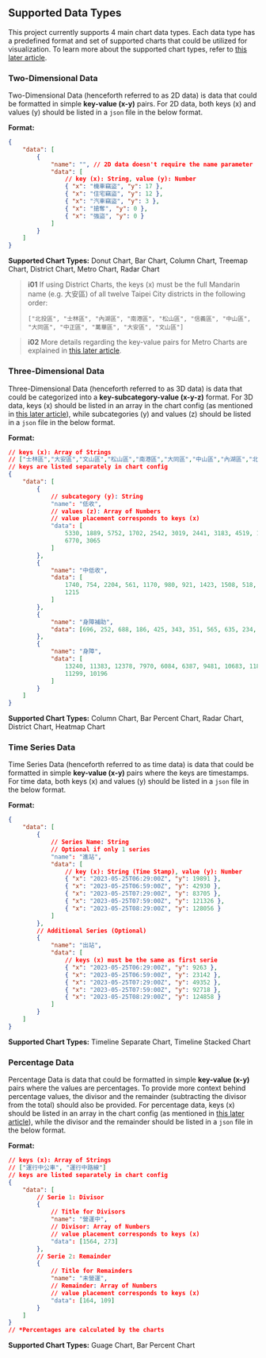 ## Supported Data Types

This project currently supports 4 main chart data types. Each data type has a predefined format and set of supported charts that could be utilized for visualization. To learn more about the supported chart types, refer to [this later article](/front-end/supported-chart-types).

### Two-Dimensional Data

Two-Dimensional Data (henceforth referred to as 2D data) is data that could be formatted in simple **key-value (x-y)** pairs. For 2D data, both keys (x) and values (y) should be listed in a `json` file in the below format.

**Format:**

```json
{
	"data": [
		{
			"name": "", // 2D data doesn't require the name parameter
			"data": [
				// key (x): String, value (y): Number
				{ "x": "機車竊盜", "y": 17 },
				{ "x": "住宅竊盜", "y": 12 },
				{ "x": "汽車竊盜", "y": 3 },
				{ "x": "搶奪", "y": 0 },
				{ "x": "強盜", "y": 0 }
			]
		}
	]
}
```

**Supported Chart Types:** Donut Chart, Bar Chart, Column Chart, Treemap Chart, District Chart, Metro Chart, Radar Chart

> **i01**
> If using District Charts, the keys (x) must be the full Mandarin name (e.g. 大安區) of all twelve Taipei City districts in the following order:
>
> `["北投區", "士林區", "內湖區", "南港區", "松山區", "信義區", "中山區", "大同區", "中正區", "萬華區", "大安區", "文山區"]`

> **i02**
> More details regarding the key-value pairs for Metro Charts are explained in [this later article](/front-end/supported-chart-types#metro-chart).

### Three-Dimensional Data

Three-Dimensional Data (henceforth referred to as 3D data) is data that could be categorized into a **key-subcategory-value (x-y-z)** format. For 3D data, keys (x) should be listed in an array in the chart config (as mentioned in [this later article](/front-end/supported-chart-types#chart-config)), while subcategories (y) and values (z) should be listed in a `json` file in the below format.

**Format:**

```json
// keys (x): Array of Strings
// ["士林區","大安區","文山區","松山區","南港區","大同區","中山區","內湖區","北投區","中正區","萬華區","信義區"]
// keys are listed separately in chart config
{
	"data": [
		{
			// subcategory (y): String
			"name": "低收",
			// values (z): Array of Numbers
			// value placement corresponds to keys (x)
			"data": [
				5330, 1889, 5752, 1702, 2542, 3019, 2441, 3183, 4519, 1773,
				6770, 3065
			]
		},
		{
			"name": "中低收",
			"data": [
				1740, 754, 2204, 561, 1170, 980, 921, 1423, 1508, 518, 2540,
				1215
			]
		},
		{
			"name": "身障補助",
			"data": [696, 252, 688, 186, 425, 343, 351, 565, 635, 234, 751, 442]
		},
		{
			"name": "身障",
			"data": [
				13240, 11383, 12378, 7970, 6084, 6387, 9481, 10683, 11800, 6401,
				11299, 10196
			]
		}
	]
}
```

**Supported Chart Types:** Column Chart, Bar Percent Chart, Radar Chart, District Chart, Heatmap Chart

### Time Series Data

Time Series Data (henceforth referred to as time data) is data that could be formatted in simple **key-value (x-y)** pairs where the keys are timestamps. For time data, both keys (x) and values (y) should be listed in a `json` file in the below format.

**Format:**

```json
{
	"data": [
		{
			// Series Name: String
			// Optional if only 1 series
			"name": "進站",
			"data": [
				// key (x): String (Time Stamp), value (y): Number
				{ "x": "2023-05-25T06:29:00Z", "y": 19891 },
				{ "x": "2023-05-25T06:59:00Z", "y": 42930 },
				{ "x": "2023-05-25T07:29:00Z", "y": 83705 },
				{ "x": "2023-05-25T07:59:00Z", "y": 121326 },
				{ "x": "2023-05-25T08:29:00Z", "y": 128056 }
			]
		},
		// Additional Series (Optional)
		{
			"name": "出站",
			"data": [
				// keys (x) must be the same as first serie
				{ "x": "2023-05-25T06:29:00Z", "y": 9263 },
				{ "x": "2023-05-25T06:59:00Z", "y": 23142 },
				{ "x": "2023-05-25T07:29:00Z", "y": 49352 },
				{ "x": "2023-05-25T07:59:00Z", "y": 92718 },
				{ "x": "2023-05-25T08:29:00Z", "y": 124858 }
			]
		}
	]
}
```

**Supported Chart Types:** Timeline Separate Chart, Timeline Stacked Chart

### Percentage Data

Percentage Data is data that could be formatted in simple **key-value (x-y)** pairs where the values are percentages. To provide more context behind percentage values, the divisor and the remainder (subtracting the divisor from the total) should also be provided. For percentage data, keys (x) should be listed in an array in the chart config (as mentioned in [this later article](/front-end/supported-chart-types#chart-config)), while the divisor and the remainder should be listed in a `json` file in the below format.

**Format:**

```json
// keys (x): Array of Strings
// ["運行中公車", "運行中路線"]
// keys are listed separately in chart config
{
	"data": [
		// Serie 1: Divisor
		{
			// Title for Divisors
			"name": "營運中",
			// Divisor: Array of Numbers
			// value placement corresponds to keys (x)
			"data": [1564, 273]
		},
		// Serie 2: Remainder
		{
			// Title for Remainders
			"name": "未營運",
			// Remainder: Array of Numbers
			// value placement corresponds to keys (x)
			"data": [164, 109]
		}
	]
}
// *Percentages are calculated by the charts
```

**Supported Chart Types:** Guage Chart, Bar Percent Chart
